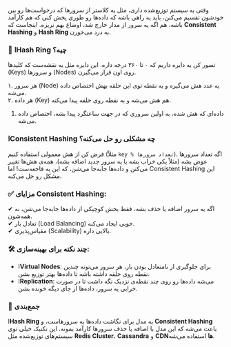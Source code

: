  وقتی یه سیستم توزیع‌شده داری، مثل یه کلاستر از سرورها که درخواست‌ها رو بین خودشون تقسیم می‌کنن، باید یه راهی باشه که داده‌ها رو طوری پخش کنی که هم کارآمد باشه، هم اگه یه سرور از مدار خارج شد، اوضاع بهم نریزه. اینجاست که **Consistent Hashing** و **Hash Ring** به درد می‌خورن.

### 🔄 ا**Hash Ring چیه؟**

تصور کن یه دایره داریم که ۰ تا ۳۶۰ درجه داره. این دایره مثل یه نقشه‌ست که کلیدها (Keys) و سرورها (Nodes) روی اون قرار می‌گیرن.

۱. هر سرور (Node) یه عدد هش می‌گیره و یه نقطه توی این حلقه بهش اختصاص داده می‌شه.  
۲. هر داده (Key) هم هش می‌شه و یه نقطه روی حلقه پیدا می‌کنه.  
1. داده‌ای که هش شده، به اولین سروری که در جهت ساعتگرد پیدا بشه، اختصاص داده می‌شه.

###  ا**Consistent Hashing چه مشکلی رو حل می‌کنه؟**

فرض کن از هش معمولی استفاده کنیم (مثلاً `key % تعداد سرورها`). اگه تعداد سرورها عوض بشه (مثلاً یکی خراب بشه یا یه سرور جدید اضافه بشه)، همه‌ی هش‌ها تغییر می‌کنن و داده‌ها جابه‌جا می‌شن، که این یه فاجعه‌ست! اما Consistent Hashing این مشکل رو حل می‌کنه.

### ✅ **مزایای Consistent Hashing:**

✔ اگه یه سرور اضافه یا حذف بشه، فقط بخش کوچیکی از داده‌ها جابه‌جا می‌شن، نه همه‌شون.  
✔ تعادل بار (Load Balancing) خوبی ایجاد می‌کنه.  
✔ مقیاس‌پذیری (Scalability) بالایی داره.

### 🛠 **چند نکته برای بهینه‌سازی:**

- ا**Virtual Nodes**: برای جلوگیری از نامتعادل بودن بار، هر سرور می‌تونه چندین نقطه روی حلقه داشته باشه تا داده‌ها بهتر توزیع بشن.
- ا**Replication**: می‌شه داده‌ها رو روی چند نقطه‌ی نزدیک نگه داشت تا در صورت خرابی یه سرور، داده‌ها از جای دیگه خونده بشن.

### 📌 **جمع‌بندی**

ا**Hash Ring** یه مدل برای نگاشت داده‌ها به سرورهاست، و **Consistent Hashing** باعث می‌شه که این مدل با اضافه یا حذف سرورها کارآمد بمونه. این تکنیک خیلی توی سیستم‌های توزیع‌شده مثل **Redis Cluster**، **Cassandra** و **CDNها** استفاده می‌شه.